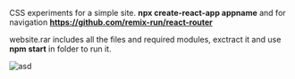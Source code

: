 CSS experiments for a simple site.
<strong>npx create-react-app appname</strong> and for navigation <strong>https://github.com/remix-run/react-router</strong>

website.rar includes all the files and required modules, exctract it and use <strong>npm start</strong> in folder to run it.

![asd](https://user-images.githubusercontent.com/99166139/163399451-33032fb0-5558-4eb5-930b-300059f49b78.gif)



